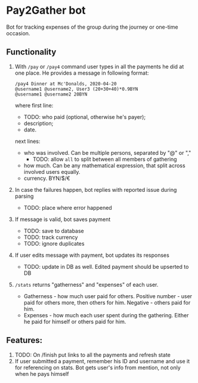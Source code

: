 # Pay2Gather bot
Bot for tracking expenses of the group during the journey or one-time occasion.

## Functionality
<ol><li>

With `/pay` or `/pay4` command user types in all the payments he did at one place. He provides a message in following format:
```text
/pay4 Dinner at Mc'Donalds, 2020-04-20
@username1 @username2, User3 (20+30+40)*0.9BYN
@username1 @username2 20BYN
```
where first line:
- TODO: who paid (optional, otherwise he's payer);
- description;
- date.

next lines:
- who was involved. Can be multiple persons, separated by "@" or ","
  - TODO: allow `all` to split between all members of gathering
- how much. Can be any mathematical expression, that split across involved users equally. 
- currency. BYN/$/€
</li><li>

In case the failures happen, bot replies with reported issue during parsing
- TODO: place where error happened
</li><li>

If message is valid, bot saves payment
- TODO: save to database
- TODO: track currency
- TODO: ignore duplicates
</li><li>

If user edits message with payment, bot updates its responses
- TODO: update in DB as well. Edited payment should be upserted to DB
</li><li>

`/stats` returns "gatherness" and "expenses" of each user.

- Gatherness - how much user paid for others. Positive number - user paid for others more, then others for him. Negative - others paid for him.
- Expenses - how much each user spent during the gathering. Either he paid for himself or others paid for him.
</li></ol>

## Features:
1. TODO: On /finish put links to all the payments and refresh state
2. If user submitted a payment, remember his ID and username and use it for referencing on stats.
Bot gets user's info from mention, not only when he pays himself

